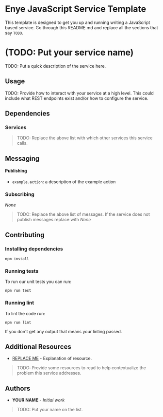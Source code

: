 # Enye JavaScript Service Template
This template is designed to get you up and running writing a JavaScript based service.
Go through this README.md and replace all the sections that say `TODO`.

# (TODO: Put your service name)
TODO: Put a quick description of the service here.

## Usage
TODO: Provide how to interact with your service at a high level. This could include what REST endpoints exist and/or how to configure the service.

## Dependencies

### Services
> TODO: Replace the above list with which other services this service calls.

## Messaging
#### Publishing
* `example.action`: a description of the example action

### Subscribing
*None*
> TODO: Replace the above list of messages. If the service does not publish messages replace with *None*

## Contributing

### Installing dependencies
```
npm install
```

### Running tests
To run our unit tests you can run:

```
npm run test
```

### Running lint
To lint the code run:

```
npm run lint
```
If you don't get any output that means your linting passed.

## Additional Resources

* [REPLACE ME](https://example.com) - Explanation of resource.

> TODO: Provide some resources to read to help contextualize the problem this service addresses.

## Authors

* **YOUR NAME** - *Initial work*

> TODO: Put your name on the list.
